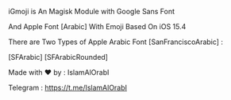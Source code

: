 iGmoji is An Magisk Module with Google Sans Font

And Apple Font [Arabic] With Emoji Based On iOS 15.4

There are Two Types of Apple Arabic Font [SanFranciscoArabic] :

[SFArabic] [SFArabicRounded]

Made with ❤️ by : IslamAlOrabI

Telegram : https://t.me/IslamAlOrabI
